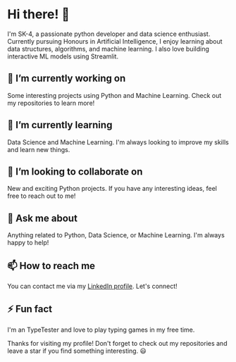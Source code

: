 # Hi there! 👋

I'm SK-4, a passionate python developer and data science enthusiast. Currently pursuing Honours in Artificial Intelligence, I enjoy learning about data structures, algorithms, and machine learning. I also love building interactive ML models using Streamlit.

## 🔭 I’m currently working on

Some interesting projects using Python and Machine Learning. Check out my repositories to learn more!

## 🌱 I’m currently learning

Data Science and Machine Learning. I'm always looking to improve my skills and learn new things.

## 👯 I’m looking to collaborate on

New and exciting Python projects. If you have any interesting ideas, feel free to reach out to me!

## 💬 Ask me about

Anything related to Python, Data Science, or Machine Learning. I'm always happy to help!

## 📫 How to reach me

You can contact me via my [LinkedIn profile](https://www.linkedin.com/in/SK-4/). Let's connect!

## ⚡ Fun fact

I'm an TypeTester and love to play typing games in my free time.

Thanks for visiting my profile! Don't forget to check out my repositories and leave a star if you find something interesting. 😃
